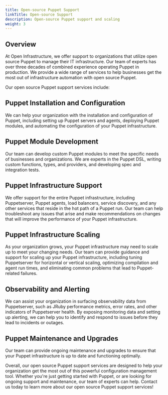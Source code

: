 ```yaml
---
title: Open-source Puppet Support
linkTitle: Open-source Support
description: Open-source Puppet support and scaling
weight: 3
---
```


## Overview

At Open Infrastructure, we offer support to organizations that utilize open
source Puppet to manage their IT infrastructure. Our team of experts has over
three decades of combined experience operating Puppet in production. We provide
a wide range of services to help businesses get the most out of infrastructure
automation with open source Puppet.

Our open source Puppet support services include:

## Puppet Installation and Configuration

We can help your organization with
the installation and configuration of Puppet, including setting up Puppet
servers and agents, deploying Puppet modules, and automating the
configuration of your Puppet infrastructure.

## Puppet Module Development

Our team can develop custom Puppet modules to meet the specific needs of
businesses and organizations. We are experts in the Puppet DSL, writing custom
functions, types, and providers, and developing spec and integration tests.

## Puppet Infrastructure Support

We offer support for the entire Puppet infrastructure, including Puppetserver,
Puppet agents, load balancers, service discovery, and any other services that
reside in the hot path of a Puppet run.  Our team can help troubleshoot any
issues that arise and make recommendations on changes that will improve the
performance of your Puppet infrastructure.

## Puppet Infrastructure Scaling

As your organization grows, your Puppet infrastructure may need to scale up to
meet your changing needs. Our team can provide guidance and support for scaling
up your Puppet infrastructure, including tuning Puppetserver for horizontal or
vertical scaling, optimizing compilation and agent run times, and eliminating
common problems that lead to Puppet-related failures.

## Observability and Alerting

We can assist your organization in surfacing observability data from
Puppetserver, such as JRuby performance metrics, error rates, and other
indicators of Puppetserver health. By exposing monitoring data and setting up
alerting, we can help you to identify and respond to issues before they lead to
incidents or outages.

## Puppet Maintenance and Upgrades

Our team can provide ongoing maintenance and upgrades to ensure that your
Puppet infrastructure is up to date and functioning optimally.

Overall, our open source Puppet support services are designed to help your
organization get the most out of this powerful configuration management
tool. Whether you're just getting started with Puppet, or are looking
for ongoing support and maintenance, our team of experts can help. Contact us
today to learn more about our open source Puppet support services!

